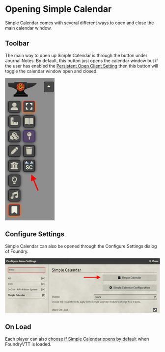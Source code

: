 # Opening Simple Calendar

Simple Calendar comes with several different ways to open and close the main calendar window.

## Toolbar

The main way to open up Simple Calendar is through the button under Journal Notes. By default, this button just opens the calendar window but if the user has enabled the [Persistent Open Client Setting](client-settings.md#persistent-open) then this button will toggle the calendar window open and closed.

![](../images/calendar-button.png)

## Configure Settings

Simple Calendar can also be opened through the Configure Settings dialog of Foundry.

![](../images/module-settings-open-calendar.png)

## On Load

Each player can also [choose if Simple Calendar opens by default](client-settings.md#open-on-load) when FoundryVTT is loaded.

